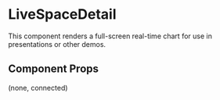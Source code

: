 # LiveSpaceDetail

This component renders a full-screen real-time chart for use in presentations or other demos.

## Component Props
(none, connected)

